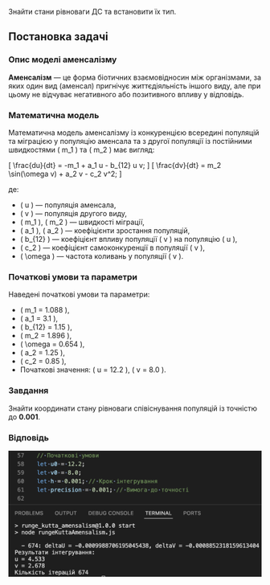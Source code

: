 Знайти стани рівноваги ДС та встановити їх тип.

## Постановка задачі

### Опис моделі аменсалізму

**Аменсалізм** — це форма біотичних взаємовідносин між організмами, за яких один вид (аменсал) пригнічує життєдіяльність
іншого виду, але при цьому не відчуває негативного або позитивного впливу у відповідь.

### Математична модель

Математична модель аменсалізму із конкуренцією всередині популяцій та міграцією у популяцію аменсала та з другої
популяції із постійними швидкостями \( m_1 \) та \( m_2 \) має вигляд:

\[
\frac{du}{dt} = -m_1 + a_1 u - b_{12} u v;
\]
\[
\frac{dv}{dt} = m_2 \sin(\omega v) + a_2 v - c_2 v^2;
\]

де:
- \( u \) — популяція аменсала,
- \( v \) — популяція другого виду,
- \( m_1 \), \( m_2 \) — швидкості міграції,
- \( a_1 \), \( a_2 \) — коефіцієнти зростання популяцій,
- \( b_{12} \) — коефіцієнт впливу популяції \( v \) на популяцію \( u \),
- \( c_2 \) — коефіцієнт самоконкуренції в популяції \( v \),
- \( \omega \) — частота коливань у популяції \( v \).

### Початкові умови та параметри

Наведені початкові умови та параметри:

- \( m_1 = 1.088 \),
- \( a_1 = 3.1 \),
- \( b_{12} = 1.15 \),
- \( m_2 = 1.896 \),
- \( \omega = 0.654 \),
- \( a_2 = 1.25 \),
- \( c_2 = 0.85 \),
- Початкові значення: \( u = 12.2 \), \( v = 8.0 \).

### Завдання

Знайти координати стану рівноваги співіснування популяцій із точністю до **0.001**.


### Відповідь

![u = 4.533, v = 2.678](answer.png)